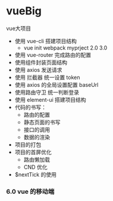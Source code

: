 # vueBig
vue大项目

- 使用 vue-cli 搭建项目结构
  - vue init webpack myprject  2.0  3.0
- 使用 vue-router 完成路由的配置
- 使用组件封装页面结构
- 使用 axios 发送请求
- 使用 拦截器 统一设置 token
- 使用 axios 的全局设置配置 baseUrl
- 使用路由守卫 统一判断登录
- 使用 element-ui 搭建项目结构
- 代码的书写：
  - 路由的配置
  - 静态页面的书写
  - 接口的调用
  - 数据的渲染
- 项目的打包
- 项目的首屏优化
  - 路由懒加载
  - CND 优化
- $nextTick 的使用

### 6.0 vue 的移动端

